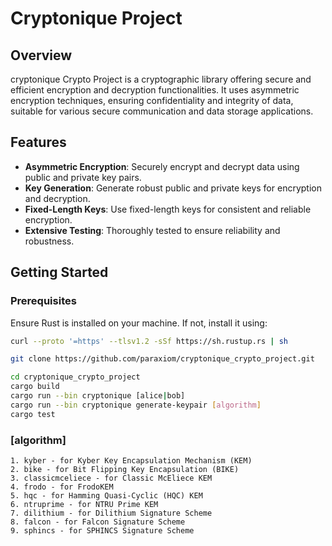 # Cryptonique Project

## Overview

cryptonique Crypto Project is a cryptographic library offering secure and efficient encryption and decryption functionalities. It uses asymmetric encryption techniques, ensuring confidentiality and integrity of data, suitable for various secure communication and data storage applications.

## Features

- **Asymmetric Encryption**: Securely encrypt and decrypt data using public and private key pairs.
- **Key Generation**: Generate robust public and private keys for encryption and decryption.
- **Fixed-Length Keys**: Use fixed-length keys for consistent and reliable encryption.
- **Extensive Testing**: Thoroughly tested to ensure reliability and robustness.

## Getting Started

### Prerequisites

Ensure Rust is installed on your machine. If not, install it using:

```bash
curl --proto '=https' --tlsv1.2 -sSf https://sh.rustup.rs | sh

git clone https://github.com/paraxiom/cryptonique_crypto_project.git

cd cryptonique_crypto_project
cargo build
cargo run --bin cryptonique [alice|bob]
cargo run --bin cryptonique generate-keypair [algorithm]
cargo test
```
### [algorithm]

    1. kyber - for Kyber Key Encapsulation Mechanism (KEM)
    2. bike - for Bit Flipping Key Encapsulation (BIKE)
    3. classicmceliece - for Classic McEliece KEM
    4. frodo - for FrodoKEM
    5. hqc - for Hamming Quasi-Cyclic (HQC) KEM
    6. ntruprime - for NTRU Prime KEM
    7. dilithium - for Dilithium Signature Scheme
    8. falcon - for Falcon Signature Scheme
    9. sphincs - for SPHINCS Signature Scheme